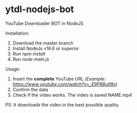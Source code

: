 # ytdl-nodejs-bot
YouTube Downloader BOT in NodeJS

Installation:
1. Download the master branch
2. Install NodeJs v18.6 or superior
3. Run *npm install*
4. Run *node main.js*

Usage:
1. Insert the **complete** YouTube URL (*Example: https://www.youtube.com/watch?v=_E9P8Bulf8s*)
2. Confirm the data
3. Check if the video works. The video is saved NAME.mp4

PS: It downloads the video in the best possible quality.
